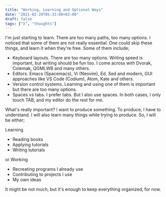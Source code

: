 ```yaml
---
title: "Working, Learning and Optional Ways"
date: "2021-02-24T05:33:00+03:00"
draft: false
tags: ["λ", "thoughts"]
---
```


I'm just starting to learn. There are too many paths, too many options. I noticed that some of them are not really essential. One could skip these things, and learn it when they're free. Some of them include;

- Keyboard layouts. There are too many options. Writing speed is important, but writing should be fun too. I come across with Dvorak, Colemak, QGMLWB and many others.
- Editors. Emacs (Spacemacs), Vi (Neovim), Ed, Sed and modern, GUI approaches like VS Code (Codium), Atom, Kate and others.
- Version control systems. Learning and using one of them is important but there are too many options.
- Spaces vs tabs. I prefer tabs. But I also use spaces. In both cases, I only touch TAB, and my editor do the rest for me.

What's really important? I want to produce something. To produce, I have to understand. I will also learn many things while trying to produce. So, I will be either;

Learning

- Reading books
- Applying tutorials
- Writing tutorials

or Working

- Recreating programs I already use
- Contributing to projects I use
- My own ideas

It might be not much, but it's enough to keep everything organized, for now.
